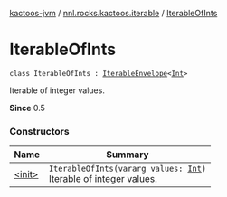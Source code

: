 [kactoos-jvm](../../index.md) / [nnl.rocks.kactoos.iterable](../index.md) / [IterableOfInts](./index.md)

# IterableOfInts

`class IterableOfInts : `[`IterableEnvelope`](../-iterable-envelope/index.md)`<`[`Int`](https://kotlinlang.org/api/latest/jvm/stdlib/kotlin/-int/index.html)`>`

Iterable of integer values.

**Since**
0.5

### Constructors

| Name | Summary |
|---|---|
| [&lt;init&gt;](-init-.md) | `IterableOfInts(vararg values: `[`Int`](https://kotlinlang.org/api/latest/jvm/stdlib/kotlin/-int/index.html)`)`<br>Iterable of integer values. |
